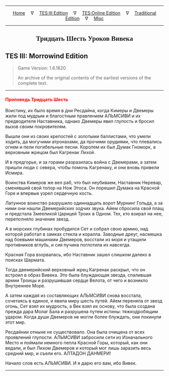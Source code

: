 
---

<!-- Jekyll Page Links -->

<center>
<a href="../../../../index.html">Home</a>
&emsp;&nabla;&emsp;
<a href="../../../index-tes3.html">TES:III Edition</a>
&emsp;&nabla;&emsp;
<a href="../../../index-teso.html">TES:Online Edition</a>
&emsp;&nabla;&emsp;
<a href="../../../index-traditional.html">Traditional Edition</a>
&emsp;&nabla;&emsp;
<a href="../../../index-misc.html">Misc</a>
</center>

<!-- Markdown Body Below: -->

---

<center>
<h2><span style="font-family:Georgia">Тридцать Шесть Уроков Вивека</span></h2>
</center>

## TES III: Morrowind Edition

> Game Version: 1.6.1820
>
> An archive of the original contents of the earliest versions of the complete text.

---

#### <span style="color:red">Проповедь Тридцать Шесть</span>

Воистину, их было время в дни Ресдайна, когда Кимеры и Двемеры жили под мудрым и благостным правлением АЛЬМСИВИ и их предводителя Наставника, однако Двемеры явил глупость и бросил вызов своим покровителям.

Вышли они из своих крепостей с золотыми баллистами, что умели ходить, да могучими атронахами, да прочими орудиями, что плевались огнем и пели погибельные песни. Королем их был Думак Гноморк, а верховным жрецом был Кагренак Лихой.

И в предгорье, и за горами разразилась война с Двемерами, а затем пришли люди с севера, чтобы помочь Кагренаку, и они вновь привели Исмира.

Воинства Кимеров же вел раб, что был неубиваем, Наставник Неревар, сменявший свой топор на Нож Этоса. Он порешил Думака на Красной Горе и впервые узрел сердечную кость.

Латунное воинство разрушило одиннадцать ворот Мурнинг Гольда, а за ними они нашли Двемерийских зодчих звука. Айем сбросила свой плащ и предстала Змееликой Царицей Троих в Одном. Тех, кто взирал на нее, переполняло значение звезд.

А в морских глубинах пробудился Сет и собрал свою армию, над которой работал в замках стекла и коралла. Заводные дреуг, насмешка над боевыми машинами Двемеров, восстали из моря и утащили противников вглубь, и сия пучина поглотила их навсегда.

Красная Гора взорвалась, ибо Наставник зашел слишком далеко в поисках Шармата.

Тогда двемерийский верховный жрец Кагренак раскрыл, что он встроил в образ Вивека. Это была блуждающая звезда, спалившая армии Троицы и разрушившая сердце Велота, от чего и возникло Внутреннее Море.

А затем каждая из составляющих АЛЬМСИВИ снова восстала, сочетаясь в единое, и явила миру шесть путей. Айем переняла от звезд огонь, Сет взял их мудрость, а Век взял их основу, что была создана прежда дара Молаг Бала и разрушена путем истины: тяжкодробящим ударом. Когда души Двемеров не могли более блуждать, они покинули этот мир.

Ресдайнии отныне не существовало. Она была очищена от всех проявлений глупости. АЛЬМСИВИ забросили сети из Изначального Место и поймали немного пепла Красной Горы, который, как они ведали, и был Лихом Двемеров и который мог лишь заразить весь средний мир, и съели его. АЛТАДОН ДАНМЕРИ!

Начало слов есть АЛЬМСИВИ. И я дарю его вам, ибо Вивек.

---
